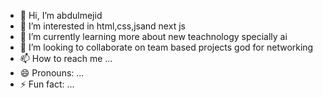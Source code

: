 - 👋 Hi, I’m abdulmejid 
- 👀 I’m interested in html,css,jsand next js 
- 🌱 I’m currently learning more about new teachnology specially ai
- 💞️ I’m looking to collaborate on team based projects god for networking
- 📫 How to reach me ...
- 😄 Pronouns: ...
- ⚡ Fun fact: ...

<!---
abdu1234-design/abdu1234-design is a ✨ special ✨ repository because its `README.md` (this file) appears on your GitHub profile.
You can click the Preview link to take a look at your changes.
--->
